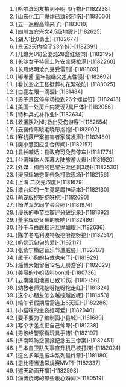 
1. [哈尔滨网友拍到不明飞行物]-[1182238]
1. [山东化工厂爆炸已致9死1伤]-[1183000]
1. [五一返程高峰来了]-[1183010]
1. [四川宜宾兴文4.5级地震]-[1182625]
1. [湖人1比0勇士]-[1182677]
1. [景区2天内捡了23个娃]-[1182391]
1. [儿媳为8旬公婆炖28盒红烧肉]-[1182195]
1. [长沙女子特警上阵安全感拉满]-[1182260]
1. [长月烬明沧九旻受雷刑]-[1181809]
1. [嘟嘟酱 童年被继父差点性侵]-[1182692]
1. [看长空之王张挺葬礼花絮破防]-[1183025]
1. [白鹿左眼一滴泪]-[1181484]
1. [男子景区停车场捡到26个螺丝钉]-[1182418]
1. [美国一处房产内发现7具尸体]-[1182056]
1. [特种兵式补作业]-[1182634]
1. [救援队7小时救出受伤游客]-[1182654]
1. [云襄传陈晓毛晓彤抱抱]-[1182902]
1. [客栈藏尸案被害者家属发声]-[1182480]
1. [樊小慧回应复合传闻]-[1182157]
1. [县长喊话：县政府可免费停车]-[1181774]
1. [台湾媒体人羡慕大陆旅游火爆]-[1181920]
1. [外媒：梅西的巴黎生涯还剩3场]-[1182530]
1. [漫展瑶妹恋爱告急打歌现场]-[1182156]
1. [上海 二次元浓度]-[1181679]
1. [澹台烬的一生竟是魔神话本]-[1182130]
1. [萌宠版挖呀挖呀挖]-[1182690]
1. [杨洋军艺同学会合照]-[1181974]
1. [漫长的季节豆瓣评分破纪录]-[1181392]
1. [董宇辉谈父亲的影响]-[1182486]
1. [孙千与白鹿相识互抛媚眼]-[1182636]
1. [陈学冬哈利波特版挖呀挖呀挖]-[1182517]
1. [奶奶沉甸甸的爱]-[1182117]
1. [张紫宁横店音乐节遭威胁]-[1182787]
1. [属于小狗的特效也来了]-[1181929]
1. [淄博大姐留宿12名无房游客]-[1182029]
1. [美丽的小姐我叫bond]-[1180736]
1. [云南隆阳地震已致10伤]-[1182756]
1. [幼教老师凭挖呀挖呀挖走红]-[1181824]
1. [这个小朋友怎么越挖越凶呢]-[1181453]
1. [端午节假期后需连上6天班]-[1182286]
1. [小猫咪的坐姿好可爱]-[1182040]
1. [要不要为了编制回小县城]-[1181689]
1. [写个字差点把自己帅晕]-[1181238]
1. [男孩给警察看玩具手铐]-[1182197]
1. [济南鸣防空警报纪念五三惨案]-[1182451]
1. [日本自卫队失事直升机已被打捞]-[1182024]
1. [这么多年是振华系列最终章]-[1181180]
1. [恩比德当选常规赛MVP]-[1182337]
1. [遮天动画开播]-[1182593]
1. [淄博烧烤的那些暖心瞬间]-[1180519]
